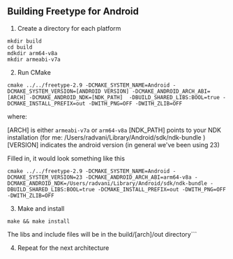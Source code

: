 ## Building Freetype for Android

1. Create a directory for each platform
```
mkdir build
cd build
mdkdir arm64-v8a
mkdir armeabi-v7a
```

2. Run CMake

```
cmake ../../freetype-2.9 -DCMAKE_SYSTEM_NAME=Android -DCMAKE_SYSTEM_VERSION=[ANDROID VERSION] -DCMAKE_ANDROID_ARCH_ABI=[ARCH] -DCMAKE_ANDROID_NDK=[NDK_PATH]  -DBUILD_SHARED_LIBS:BOOL=true -DCMAKE_INSTALL_PREFIX=out -DWITH_PNG=OFF -DWITH_ZLIB=OFF
```
where:

[ARCH] is either ```armeabi-v7a``` or ```arm64-v8a```
[NDK_PATH] points to your NDK installation (for me: /Users/radvani/Library/Android/sdk/ndk-bundle )
[VERSION] indicates the android version (in general we've been using 23)

Filled in, it would look something like this
```
cmake ../../freetype-2.9 -DCMAKE_SYSTEM_NAME=Android -DCMAKE_SYSTEM_VERSION=23 -DCMAKE_ANDROID_ARCH_ABI=arm64-v8a -DCMAKE_ANDROID_NDK=/Users/radvani/Library/Android/sdk/ndk-bundle -DBUILD_SHARED_LIBS:BOOL=true -DCMAKE_INSTALL_PREFIX=out -DWITH_PNG=OFF -DWITH_ZLIB=OFF
```

3. Make and install
```
make && make install
```
The libs and include files will be in the build/[arch]/out directory```

4. Repeat for the next architecture



